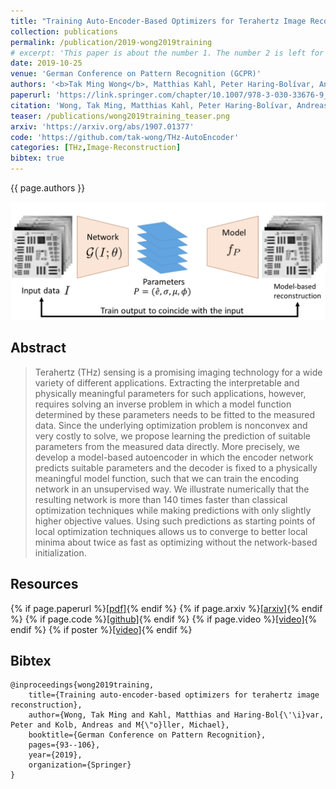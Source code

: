 ```yaml
---
title: "Training Auto-Encoder-Based Optimizers for Terahertz Image Reconstruction"
collection: publications
permalink: /publication/2019-wong2019training
# excerpt: 'This paper is about the number 1. The number 2 is left for future work.'
date: 2019-10-25
venue: 'German Conference on Pattern Recognition (GCPR)'
authors: '<b>Tak Ming Wong</b>, Matthias Kahl, Peter Haring-Bolívar, Andreas Kolb, Michael Möller'
paperurl: 'https://link.springer.com/chapter/10.1007/978-3-030-33676-9_7'
citation: 'Wong, Tak Ming, Matthias Kahl, Peter Haring-Bolívar, Andreas Kolb, and Michael Möller. "Training auto-encoder-based optimizers for terahertz image reconstruction." In German Conference on Pattern Recognition, pp. 93-106. Cham: Springer International Publishing, 2019.'
teaser: /publications/wong2019training_teaser.png
arxiv: 'https://arxiv.org/abs/1907.01377'
code: 'https://github.com/tak-wong/THz-AutoEncoder'
categories: [THz,Image-Reconstruction]
bibtex: true
---
```


{{ page.authors }}

<img class="pub_teaser" src="../images/publications/wong2019training_teaser.png" alt="Teaser Image" title="teaser" />

## Abstract
> Terahertz (THz) sensing is a promising imaging technology for a wide variety of different applications. Extracting the interpretable and physically meaningful parameters for such applications, however, requires solving an inverse problem in which a model function determined by these parameters needs to be fitted to the measured data. Since the underlying optimization problem is nonconvex and very costly to solve, we propose learning the prediction of suitable parameters from the measured data directly. More precisely, we develop a model-based autoencoder in which the encoder network predicts suitable parameters and the decoder is fixed to a physically meaningful model function, such that we can train the encoding network in an unsupervised way. We illustrate numerically that the resulting network is more than 140 times faster than classical optimization techniques while making predictions with only slightly higher objective values. Using such predictions as starting points of local optimization techniques allows us to converge to better local minima about twice as fast as optimizing without the network-based initialization.

## Resources

{% if page.paperurl %}<a href=" {{ page.paperurl }} ">[pdf]</a>{% endif %} {% if page.arxiv %}<a href=" {{ page.arxiv }} ">[arxiv]</a>{% endif %} {% if page.code %}<a href=" {{ page.code }} ">[github]</a>{% endif %} {% if page.video %}<a href=" {{ page.video }} ">[video]</a>{% endif %} {% if poster %}<a href=" {{ page.poster }} ">[video]</a>{% endif %}


## Bibtex

    @inproceedings{wong2019training,
        title={Training auto-encoder-based optimizers for terahertz image reconstruction},
        author={Wong, Tak Ming and Kahl, Matthias and Haring-Bol{\'\i}var, Peter and Kolb, Andreas and M{\"o}ller, Michael},
        booktitle={German Conference on Pattern Recognition},
        pages={93--106},
        year={2019},
        organization={Springer}
    }